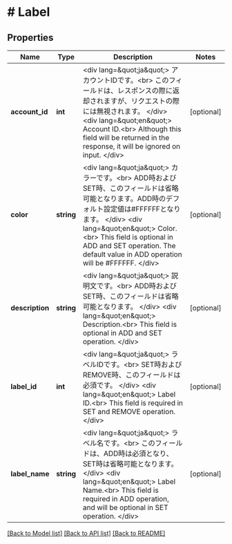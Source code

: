 # # Label

## Properties

Name | Type | Description | Notes
------------ | ------------- | ------------- | -------------
**account_id** | **int** | &lt;div lang&#x3D;\&quot;ja\&quot;&gt; アカウントIDです。&lt;br&gt; このフィールドは、レスポンスの際に返却されますが、リクエストの際には無視されます。 &lt;/div&gt; &lt;div lang&#x3D;\&quot;en\&quot;&gt; Account ID.&lt;br&gt; Although this field will be returned in the response, it will be ignored on input. &lt;/div&gt; | [optional]
**color** | **string** | &lt;div lang&#x3D;\&quot;ja\&quot;&gt; カラーです。&lt;br&gt; ADD時およびSET時、このフィールドは省略可能となります。ADD時のデフォルト設定値は#FFFFFFとなります。 &lt;/div&gt; &lt;div lang&#x3D;\&quot;en\&quot;&gt; Color.&lt;br&gt; This field is optional in ADD and SET operation. The default value in ADD operation will be #FFFFFF. &lt;/div&gt; | [optional]
**description** | **string** | &lt;div lang&#x3D;\&quot;ja\&quot;&gt; 説明文です。&lt;br&gt; ADD時およびSET時、このフィールドは省略可能となります。 &lt;/div&gt; &lt;div lang&#x3D;\&quot;en\&quot;&gt; Description.&lt;br&gt; This field is optional in ADD and SET operation. &lt;/div&gt; | [optional]
**label_id** | **int** | &lt;div lang&#x3D;\&quot;ja\&quot;&gt; ラベルIDです。&lt;br&gt; SET時およびREMOVE時、このフィールドは必須です。 &lt;/div&gt; &lt;div lang&#x3D;\&quot;en\&quot;&gt; Label ID.&lt;br&gt; This field is required in SET and REMOVE operation. &lt;/div&gt; | [optional]
**label_name** | **string** | &lt;div lang&#x3D;\&quot;ja\&quot;&gt; ラベル名です。&lt;br&gt; このフィールドは、ADD時は必須となり、SET時は省略可能となります。 &lt;/div&gt; &lt;div lang&#x3D;\&quot;en\&quot;&gt; Label Name.&lt;br&gt; This field is required in ADD operation, and will be optional in SET operation. &lt;/div&gt; | [optional]

[[Back to Model list]](../../README.md#models) [[Back to API list]](../../README.md#endpoints) [[Back to README]](../../README.md)

